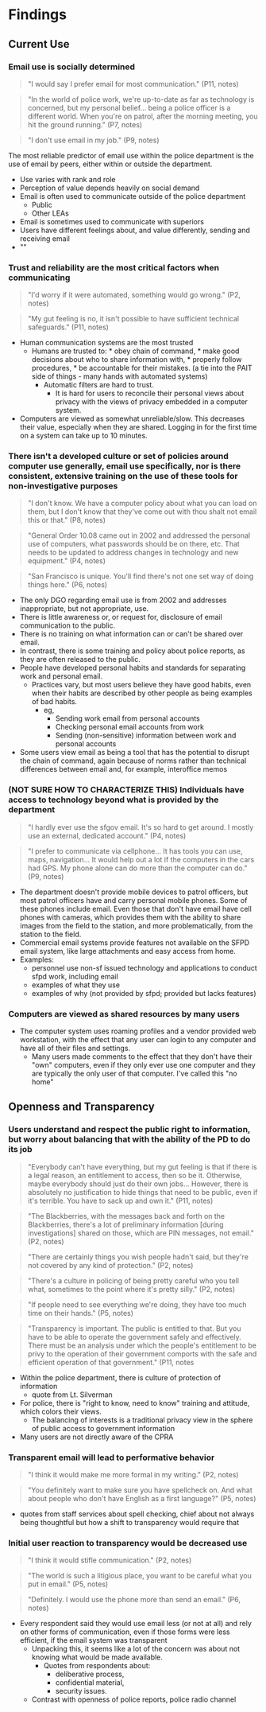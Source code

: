 # Findings #

## Current Use

### Email use is socially determined ##

>"I would say I prefer email for most communication." (P11, notes)

>"In the world of police work, we're up-to-date as far as technology is concerned, but my personal belief... being a police officer is a different world. When you're on patrol, after the morning meeting, you hit the ground running." (P7, notes)

>"I don't use email in my job." (P9, notes)

The most reliable predictor of email use within the police department is the use of email by peers, either within or outside the department. 

* Use varies with rank and role
* Perception of value depends heavily on social demand
* Email is often used to communicate outside of the police department
	* Public
	* Other LEAs
* Email is sometimes used to communicate with superiors
* Users have different feelings about, and value differently, sending and receiving email
* ""

### Trust and reliability are the most critical factors when communicating ##

>"I'd worry if it were automated, something would go wrong." (P2, notes)

>"My gut feeling is no, it isn't possible to have sufficient technical safeguards." (P11, notes)

* Human communication systems are the most trusted
  * Humans are trusted to:
		* obey chain of command,
		* make good decisions about who to share information with,
		* properly follow procedures,
		* be accountable for their mistakes. (a tie into the PAIT side of things - many hands with automated systems)
	* Automatic filters are hard to trust.
		* It is hard for users to reconcile their personal views about privacy with the views of privacy embedded in a computer system.
* Computers are viewed as somewhat unreliable/slow. This decreases their value, especially when they are shared. Logging in for the first time on a system can take up to 10 minutes.

### There isn't a developed culture or set of policies around computer use generally, email use specifically, nor is there consistent, extensive training on the use of these tools for non-investigative purposes ##

>"I don't know. We have a computer policy about what you can load on them, but I don't know that they've come out with thou shalt not email this or that." (P8, notes)

>"General Order 10.08 came out in 2002 and addressed the personal use of computers, what passwords should be on there, etc. That needs to be updated to address changes in technology and new equipment." (P4, notes)

>"San Francisco is unique. You'll find there's not one set way of doing things here." (P6, notes)

* The only DGO regarding email use is from 2002 and addresses inappropriate, but not appropriate, use.
* There is little awareness or, or request for, disclosure of email communication to the public.
* There is no training on what information can or can't be shared over email.
* In contrast, there is some training and policy about police reports, as they are often released to the public.
* People have developed personal habits and standards for separating work and personal email.
	* Practices vary, but most users believe they have good habits, even when their habits are described by other people as being examples of bad habits.
		* eg, 
			* Sending work email from personal accounts
			* Checking personal email accounts from work
			* Sending (non-sensitive) information between work and personal accounts
* Some users view email as being a tool that has the potential to disrupt the chain of command, again because of norms rather than technical differences between email and, for example, interoffice memos

### (NOT SURE HOW TO CHARACTERIZE THIS) Individuals have access to technology beyond what is provided by the department ###

>"I hardly ever use the sfgov email. It's so hard to get around. I mostly use an external, dedicated account." (P4, notes)

>"I prefer to communicate via cellphone... It has tools you can use, maps, navigation... It would help out a lot if the computers in the cars had GPS. My phone alone can do more than the computer can do." (P9, notes)

* The department doesn't provide mobile devices to patrol officers, but most patrol officers have and carry personal mobile phones. Some of these phones include email. Even those that don't have email have cell phones with cameras, which provides them with the ability to share images from the field to the station, and more problematically, from the station to the field.
* Commercial email systems provide features not available on the SFPD email system, like large attachments and easy access from home.
* Examples:
  * personnel use non-sf issued technology and applications to conduct sfpd work, including email
  * examples of what they use
  * examples of why (not provided by sfpd; provided but lacks features)

### Computers are viewed as shared resources by many users

* The computer system uses roaming profiles and a vendor provided web workstation, with the effect that any user can login to any computer and have all of their files and settings.
	* Many users made comments to the effect that they don't have their "own" computers, even if they only ever use one computer and they are typically the only user of that computer. I've called this "no home"

## Openness and Transparency

### Users understand and respect the public right to information, but worry about balancing that with the ability of the PD to do its job

>"Everybody can't have everything, but my gut feeling is that if there is a legal reason, an entitlement to access, then so be it. Otherwise, maybe everybody should just do their own jobs... However, there is absolutely no justification to hide things that need to be public, even if it's terrible. You have to sack up and own it." (P11, notes)

>"The Blackberries, with the messages back and forth on the Blackberries, there's a lot of preliminary information [during investigations] shared on those, which are PIN messages, not email." (P2, notes)

>"There are certainly things you wish people hadn't said, but they're not covered by any kind of protection." (P2, notes)

>"There's a culture in policing of being pretty careful who you tell what, sometimes to the point where it's pretty silly." (P2, notes)

>"If people need to see everything we're doing, they have too much time on their hands." (P5, notes)

>"Transparency is important. The public is entitled to that. But you have to be able to operate the government safely and effectively. There must be an analysis under which the people's entitlement to be privy to the operation of their government comports with the safe and efficient operation of that government." (P11, notes

* Within the police department, there is culture of protection of information
	* quote from Lt. Silverman
* For police, there is "right to know, need to know" training and attitude, which colors their views.
	* The balancing of interests is a traditional privacy view in the sphere of public access to government information
* Many users are not directly aware of the CPRA

### Transparent email will lead to performative behavior

>"I think it would make me more formal in my writing." (P2, notes)

>"You definitely want to make sure you have spellcheck on. And what about people who don't have English as a first language?" (P5, notes)

* quotes from staff services about spell checking, chief about not always being thoughtful but how a shift to transparency would require that

### Initial user reaction to transparency would be decreased use

>"I think it would stifle communication." (P2, notes)

>"The world is such a litigious place, you want to be careful what you put in email." (P5, notes)

>"Definitely. I would use the phone more than send an email." (P6, notes)

* Every respondent said they would use email less (or not at all) and rely on other forms of communication, even if those forms were less efficient, if the email system was transparent
	* Unpacking this, it seems like a lot of the concern was about not knowing what would be made available.
		* Quotes from respondents about:
			* deliberative process,
			* confidential material,
			* security issues.
	* Contrast with openness of police reports, police radio channel